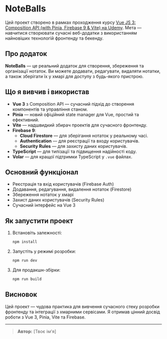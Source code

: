 # NoteBalls

Цей проект створено в рамках проходження курсу [Vue JS 3: Composition API (with Pinia, Firebase 9 & Vite) на Udemy](https://www.udemy.com/course/vue-js-3-composition-api/?couponCode=MT250923G1). Мета — навчитися створювати сучасні веб-додатки з використанням найновіших технологій фронтенду та бекенду.

## Про додаток

**NoteBalls** — це реальний додаток для створення, збереження та організації нотаток. Ви можете додавати, редагувати, видаляти нотатки, а також зберігати їх у хмарі для доступу з будь-якого пристрою.

## Що я вивчив і використав

- **Vue 3** з Composition API — сучасний підхід до створення компонентів та управління станом.
- **Pinia** — новий офіційний state manager для Vue, простий та ефективний.
- **Vite** — надшвидкий збирач проектів для сучасного фронтенду.
- **Firebase 9**:
  - **Cloud Firestore** — для зберігання нотаток у реальному часі.
  - **Authentication** — для реєстрації та входу користувачів.
  - **Security Rules** — для захисту даних користувачів.
- **TypeScript** — для типізації та підвищення надійності коду.
- **Volar** — для кращої підтримки TypeScript у `.vue` файлах.

## Основний функціонал

- Реєстрація та вхід користувачів (Firebase Auth)
- Додавання, редагування, видалення нотаток (Firestore)
- Збереження нотаток у хмарі
- Захист даних користувачів (Security Rules)
- Сучасний інтерфейс на Vue 3

## Як запустити проект

1. Встановіть залежності:
    ```sh
    npm install
    ```
2. Запустіть у режимі розробки:
    ```sh
    npm run dev
    ```
3. Для продакшн-збірки:
    ```sh
    npm run build
    ```

## Висновок

Цей проект — чудова практика для вивчення сучасного стеку розробки фронтенду та інтеграції з хмарними сервісами. Я отримав цінний досвід роботи з Vue 3, Pinia, Vite та Firebase.

---

> **Автор:** [Твоє ім'я]